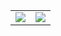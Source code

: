 <table>
<td>
  <a href="https://github.com/anuraghazra/github-readme-stats">
  	<img align="center" src="https://github-readme-stats.vercel.app/api?username=rafieltq&theme=radical" />
	</a>
</td>
<td>
	<a href="https://github.com/anuraghazra/convoychat">
  	<img align="center" src="https://github-readme-stats.vercel.app/api/top-langs/?username=rafieltq&layout=compact&theme=radical" />
	</a>
</td>

</table>
